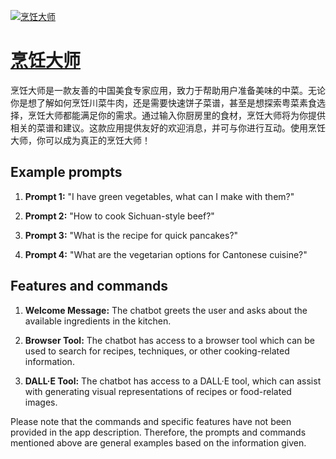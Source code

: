 [![烹饪大师](https://files.oaiusercontent.com/file-WrCwj633ayIpQH12K7qavDAk?se=2123-10-19T01%3A51%3A39Z&sp=r&sv=2021-08-06&sr=b&rscc=max-age%3D31536000%2C%20immutable&rscd=attachment%3B%20filename%3D1ba39962-4817-44db-9f8c-f911778c55b9.png&sig=MRDFQsYem2X%2BC22VwcL8y08fNpYycFuXkB4MqAS6Avs%3D)](https://chat.openai.com/g/g-fFcXyzu51-peng-ren-da-shi)

# [烹饪大师](https://chat.openai.com/g/g-fFcXyzu51-peng-ren-da-shi)

烹饪大师是一款友善的中国美食专家应用，致力于帮助用户准备美味的中菜。无论你是想了解如何烹饪川菜牛肉，还是需要快速饼子菜谱，甚至是想探索粤菜素食选择，烹饪大师都能满足你的需求。通过输入你厨房里的食材，烹饪大师将为你提供相关的菜谱和建议。这款应用提供友好的欢迎消息，并可与你进行互动。使用烹饪大师，你可以成为真正的烹饪大师！

## Example prompts

1. **Prompt 1:** "I have green vegetables, what can I make with them?"

2. **Prompt 2:** "How to cook Sichuan-style beef?"

3. **Prompt 3:** "What is the recipe for quick pancakes?"

4. **Prompt 4:** "What are the vegetarian options for Cantonese cuisine?"

## Features and commands

1. **Welcome Message:** The chatbot greets the user and asks about the available ingredients in the kitchen.

2. **Browser Tool:** The chatbot has access to a browser tool which can be used to search for recipes, techniques, or other cooking-related information.

3. **DALL·E Tool:** The chatbot has access to a DALL·E tool, which can assist with generating visual representations of recipes or food-related images.

Please note that the commands and specific features have not been provided in the app description. Therefore, the prompts and commands mentioned above are general examples based on the information given.